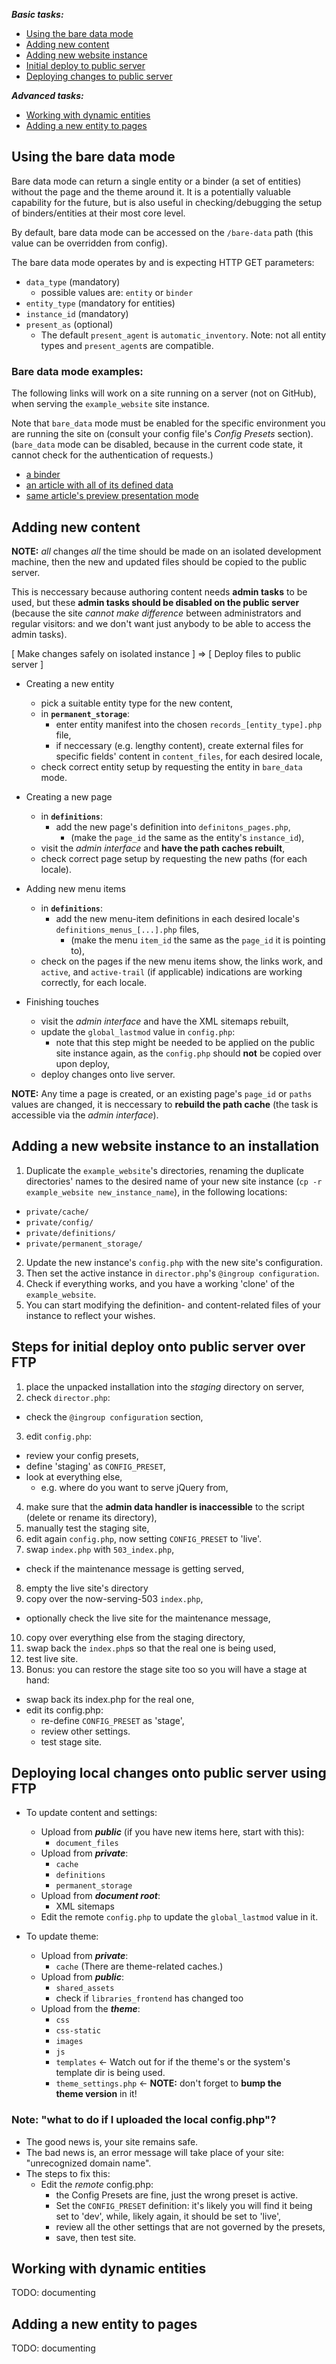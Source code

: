 
<!--HIGH-->

**_Basic tasks:_**

- [Using the bare data mode](#anchor--bare-data-mode)
- [Adding new content](#anchor--adding-new-content)
- [Adding new website instance](#anchor--new-website)
- [Initial deploy to public server](#anchor--initial-deploy)
- [Deploying changes to public server](#anchor--deploying-changes)

**_Advanced tasks:_**

- [Working with dynamic entities](#anchor--dynamic-entities)
- [Adding a new entity to pages](#anchor--new-entity-to-pages)


<!--/HIGH-->

## <span class="anchor" id="anchor--bare-data-mode"></span>Using the bare data mode

Bare data mode can return a single entity or a binder (a set of entities) without the page and the theme around it. It is a potentially valuable capability for the future, but is also useful in checking/debugging the setup of binders/entities at their most core level.

By default, bare data mode can be accessed on the `/bare-data` path (this value can be overridden from config).

The bare data mode operates by and is expecting HTTP GET parameters:

- `data_type` (mandatory)
  - possible values are: `entity` or `binder`
- `entity_type` (mandatory for entities)
- `instance_id` (mandatory)
- `present_as` (optional)
  - The default `present_agent` is `automatic_inventory`. Note: not all entity
    types and `present_agent`s are compatible.

### Bare data mode examples:

The following links will work on a site running on a server (not on GitHub), when serving the `example_website` site instance.

Note that `bare_data` mode must be enabled for the specific environment you are running the site on (consult your config file's _Config Presets_ section). (`bare_data` mode can be disabled, because in the current code state, it cannot check for the authentication of requests.)

- [a binder](/bare-data?data_type=binder&amp;instance_id=footer_default)
- [an article with all of its defined data](/bare-data?data_type=entity&amp;entity_type=article&amp;instance_id=article-1)
- [same article's preview presentation mode](/bare-data?data_type=entity&amp;entity_type=article&amp;instance_id=article-1&amp;present_as=article_preview)


## <span class="anchor" id="anchor--adding-new-content"></span>Adding new content

**NOTE:** _all_ changes _all_ the time should be made on an isolated development machine, then the new and updated files should be copied to the public server.

This is neccessary because authoring content needs **admin&nbsp;tasks** to be used,
but these **admin&nbsp;tasks should be disabled on the public server** (because the
site _cannot make difference_ between administrators and regular visitors: and we don't
want just anybody to be able to access the admin tasks).

<!--HIGH-->

[ Make changes safely on isolated instance ] &rArr; [ Deploy files to public server ]

<!--/HIGH-->

<!--DEFS-->

- Creating a new entity

  - pick a suitable entity type for the new content,
  - in **`permanent_storage`**:
      - enter entity manifest into the chosen `records_[entity_type].php` file,
      - if neccessary (e.g. lengthy content), create external files for specific
        fields' content in `content_files`, for each desired locale,
  - check correct entity setup by requesting the entity in `bare_data` mode.

- Creating a new page

  - in **`definitions`**:
      - add the new page's definition into `definitons_pages.php`,
          - (make the `page_id` the same as the entity's `instance_id`),
  - visit the _admin interface_ and **have the path&nbsp;caches rebuilt**,
  - check correct page setup by requesting the new paths (for each locale).

- Adding new menu items

  - in **`definitions`**:
      - add the new menu-item definitions in each desired locale's
        `definitions_menus_[...].php` files,
          - (make the menu `item_id` the same as the `page_id` it is pointing
            to),
  - check on the pages if the new menu items show, the links work, and `active`,
    and `active-trail` (if applicable) indications are working correctly, for
    each locale.

- Finishing touches

  - visit the _admin interface_ and have the XML sitemaps rebuilt,
  - update the `global_lastmod` value in `config.php`:
     - note that this step might be needed to be applied on the public site
       instance again, as the `config.php` should **not** be copied over upon
       deploy,
  - deploy changes onto live server.

<!--/DEFS-->

**NOTE:** Any time a page is created, or an existing page's `page_id` or `paths`
values are changed, it is neccessary to **rebuild the path&nbsp;cache** (the task
is accessible via the _admin interface_).


## <span class="anchor" id="anchor--new-website"></span>Adding a new website instance to an installation

1. Duplicate the `example_website`'s directories, renaming the duplicate
   directories' names to the desired name of your new site instance (`cp -r example_website new_instance_name`), in the following locations:
  - `private/cache/`
  - `private/config/`
  - `private/definitions/`
  - `private/permanent_storage/`
2. Update the new instance's `config.php` with the new site's configuration.
3. Then set the active instance in `director.php`'s `@ingroup configuration`.
4. Check if everything works, and you have a working 'clone' of the
   `example_website`.
5. You can start modifying the definition- and content-related files of your
   instance to reflect your wishes.


## <span class="anchor" id="anchor--initial-deploy"></span>Steps for initial deploy onto public server over FTP

1. place the unpacked installation into the _staging_ directory on server,
2. check `director.php`:
  - check the `@ingroup configuration` section,
3. edit `config.php`:
  - review your config presets,
  - define 'staging' as `CONFIG_PRESET`,
  - look at everything else,
      - e.g. where do you want to serve jQuery from,
4. make sure that the **admin data handler is inaccessible** to the script
   (delete or rename its directory),
5. manually test the staging site,
6. edit again `config.php`, now setting `CONFIG_PRESET` to 'live'.
7. swap `index.php` with `503_index.php`,
  - check if the maintenance message is getting served,
8. empty the live site's directory
9. copy over the now-serving-503 `index.php`,
  - optionally check the live site for the maintenance message,
10. copy over everything else from the staging directory,
11. swap back the `index.php`s so that the real one is being used,
12. test live site.
13. Bonus: you can restore the stage site too so you will have a stage at hand:
  - swap back its index.php for the real one,
  - edit its config.php:
      - re-define `CONFIG_PRESET` as 'stage',
      - review other settings.
      - test stage site.

## <span class="anchor" id="anchor--deploying-changes"></span>Deploying local changes onto public server using FTP

<!--DEFS-->

- To update content and settings:

  - Upload from **_public_** (if you have new items here, start with this):
      - `document_files`
  - Upload from **_private_**:
      - `cache`
      - `definitions`
      - `permanent_storage`
  - Upload from **_document root_**:
      - XML sitemaps
  - Edit the remote `config.php` to update the `global_lastmod` value in it.

- To update theme:

  - Upload from **_private_**:
      - `cache` (There are theme-related caches.)
  - Upload from **_public_**:
      - `shared_assets`
      - check if `libraries_frontend` has changed too
  - Upload from the **_theme_**:
      - `css`
      - `css-static`
      - `images`
      - `js`
      - `templates` &larr; Watch out for if the theme's or the system's template dir is being used.
      - `theme_settings.php` &larr; **NOTE:** don't forget to **bump the theme&nbsp;version** in it!

<!--/DEFS-->

### Note: "what to do if I uploaded the local config.php"?

- The good news is, your site remains safe.
- The bad news is, an error message will take place of your site: "unrecognized domain name".
- The steps to fix this:
  - Edit the _remote_ config.php:
      - the Config Presets are fine, just the wrong preset is active.
      - Set the `CONFIG_PRESET` definition: it's likely you will find it being set to 'dev', while, likely again, it should be set to 'live',
      - review all the other settings that are not governed by the presets,
      - save, then test site.


## <span class="anchor" id="anchor--dynamic-entities"></span>Working with dynamic entities

TODO: documenting


## <span class="anchor" id="anchor--new-entity-to-pages"></span>Adding a new entity to pages

TODO: documenting
